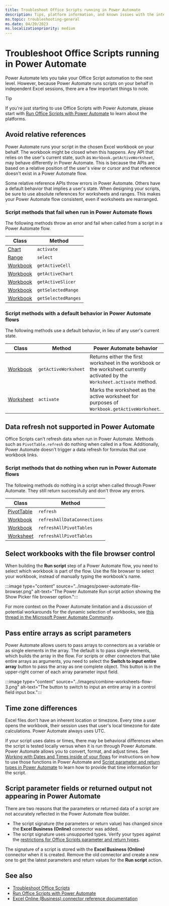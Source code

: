 ```yaml
---
title: Troubleshoot Office Scripts running in Power Automate
description: Tips, platform information, and known issues with the integration between Office Scripts and Power Automate.
ms.topic: troubleshooting-general
ms.date: 04/20/2023
ms.localizationpriority: medium
---
```


# Troubleshoot Office Scripts running in Power Automate

Power Automate lets you take your Office Script automation to the next level. However, because Power Automate runs scripts on your behalf in independent Excel sessions, there are a few important things to note.

> [!TIP]
> If you're just starting to use Office Scripts with Power Automate, please start with [Run Office Scripts with Power Automate](../develop/power-automate-integration.md) to learn about the platforms.

## Avoid relative references

Power Automate runs your script in the chosen Excel workbook on your behalf. The workbook might be closed when this happens. Any API that relies on the user's current state, such as `Workbook.getActiveWorksheet`, may behave differently in Power Automate. This is because the APIs are based on a relative position of the user's view or cursor and that reference doesn't exist in a Power Automate flow.

Some relative reference APIs throw errors in Power Automate. Others have a default behavior that implies a user's state. When designing your scripts, be sure to use absolute references for worksheets and ranges. This makes your Power Automate flow consistent, even if worksheets are rearranged.

### Script methods that fail when run in Power Automate flows

The following methods throw an error and fail when called from a script in a Power Automate flow.

| Class | Method |
|--|--|
| [Chart](/javascript/api/office-scripts/excelscript/excelscript.chart) | `activate` |
| [Range](/javascript/api/office-scripts/excelscript/excelscript.range) | `select` |
| [Workbook](/javascript/api/office-scripts/excelscript/excelscript.workbook) | `getActiveCell` |
| [Workbook](/javascript/api/office-scripts/excelscript/excelscript.workbook) | `getActiveChart` |
| [Workbook](/javascript/api/office-scripts/excelscript/excelscript.workbook) | `getActiveSlicer` |
| [Workbook](/javascript/api/office-scripts/excelscript/excelscript.workbook) | `getSelectedRange` |
| [Workbook](/javascript/api/office-scripts/excelscript/excelscript.workbook) | `getSelectedRanges` |

### Script methods with a default behavior in Power Automate flows

The following methods use a default behavior, in lieu of any user's current state.

| Class | Method | Power Automate behavior |
|--|--|--|
| [Workbook](/javascript/api/office-scripts/excelscript/excelscript.workbook) | `getActiveWorksheet` | Returns either the first worksheet in the workbook or the worksheet currently activated by the `Worksheet.activate` method. |
| [Worksheet](/javascript/api/office-scripts/excelscript/excelscript.worksheet) | `activate` | Marks the worksheet as the active worksheet for purposes of `Workbook.getActiveWorksheet`. |

## Data refresh not supported in Power Automate

Office Scripts can't refresh data when run in Power Automate. Methods such as `PivotTable.refresh` do nothing when called in a flow. Additionally, Power Automate doesn't trigger a data refresh for formulas that use workbook links.

### Script methods that do nothing when run in Power Automate flows

The following methods do nothing in a script when called through Power Automate. They still return successfully and don't throw any errors.

| Class | Method |
|--|--|
| [PivotTable](/javascript/api/office-scripts/excelscript/excelscript.pivottable) | `refresh` |
| [Workbook](/javascript/api/office-scripts/excelscript/excelscript.workbook) | `refreshAllDataConnections` |
| [Workbook](/javascript/api/office-scripts/excelscript/excelscript.workbook) | `refreshAllPivotTables` |
| [Worksheet](/javascript/api/office-scripts/excelscript/excelscript.worksheet) | `refreshAllPivotTables` |

## Select workbooks with the file browser control

When building the **Run script** step of a Power Automate flow, you need to select which workbook is part of the flow. Use the file browser to select your workbook, instead of manually typing the workbook's name.

:::image type="content" source="../images/power-automate-file-browser.png" alt-text="The Power Automate Run script action showing the Show Picker file browser option.":::

For more context on the Power Automate limitation and a discussion of potential workarounds for the dynamic selection of workbooks, see [this thread in the Microsoft Power Automate Community](https://powerusers.microsoft.com/t5/Power-Automate-Ideas/Allow-for-dynamic-quot-file-quot-value-for-excel-quot-get-a-row/idi-p/103091#).

## Pass entire arrays as script parameters

Power Automate allows users to pass arrays to connectors as a variable or as single elements in the array. The default is to pass single elements, which builds the array in the flow. For scripts or other connectors that take entire arrays as arguments, you need to select the **Switch to input entire array** button to pass the array as one complete object. This button is in the upper-right corner of each array parameter input field.

:::image type="content" source="../images/combine-worksheets-flow-3.png" alt-text="The button to switch to input an entire array in a control field input box.":::

## Time zone differences

Excel files don't have an inherent location or timezone. Every time a user opens the workbook, their session uses that user's local timezone for date calculations. Power Automate always uses UTC.

If your script uses dates or times, there may be behavioral differences when the script is tested locally versus when it is run through Power Automate. Power Automate allows you to convert, format, and adjust times. See [Working with Dates and Times inside of your flows](https://flow.microsoft.com/blog/working-with-dates-and-times/) for instructions on how to use those functions in Power Automate and [Script parameter and return types in Power Automate](../develop/power-automate-parameters-returns.md) to learn how to provide that time information for the script.

## Script parameter fields or returned output not appearing in Power Automate

There are two reasons that the parameters or returned data of a script are not accurately reflected in the Power Automate flow builder.

- The script signature (the parameters or return value) has changed since the **Excel Business (Online)** connector was added.
- The script signature uses unsupported types. Verify your types against the [restrictions for Office Scripts parameter and return types](../develop/power-automate-parameters-returns.md).

The signature of a script is stored with the **Excel Business (Online)** connector when it is created. Remove the old connector and create a new one to get the latest parameters and return values for the **Run script** action.

## See also

- [Troubleshoot Office Scripts](troubleshooting.md)
- [Run Office Scripts with Power Automate](../develop/power-automate-integration.md)
- [Excel Online (Business) connector reference documentation](/connectors/excelonlinebusiness/)
